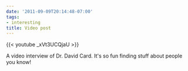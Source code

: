 ```yaml
---
date: '2011-09-09T20:14:48-07:00'
tags:
- interesting
title: Video post
---
```


{{< youtube _xVt3UCQjaU >}}

A video interview of Dr. David Card. It's so fun finding stuff about people you know!

